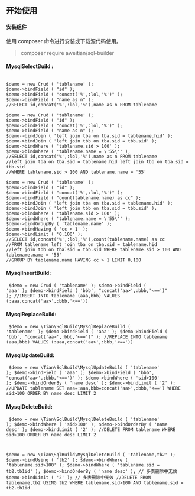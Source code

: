 ## 开始使用

#### 安装组件
使用 composer 命令进行安装或下载源代码使用。
> composer require aweitian/sql-builder
>

#### MysqlSelectBuild :
<pre><code>
$demo = new Crud ( 'tablename' );
$demo->bindField ( "id" );
$demo->bindField ( "concat('%',:lol,'%')" );
$demo->bindField ( "name as n" );
//SELECT id,concat('%',:lol,'%'),name as n FROM tablename

$demo = new Crud ( 'tablename' );
$demo->bindField ( "id" );
$demo->bindField ( "concat('%',:lol,'%')" );
$demo->bindField ( "name as n" );
$demo->bindJoin ( 'left join tba on tba.sid = tablename.hid' );
$demo->bindJoin ( 'left join tbb on tba.sid = tbb.sid' );
$demo->bindWhere ( 'tablename.sid > 100' );
$demo->bindWhere ( 'tablename.name = \'55\'' );
//SELECT id,concat('%',:lol,'%'),name as n FROM tablename 
//left join tba on tba.sid = tablename.hid left join tbb on tba.sid = tbb.sid 
//WHERE tablename.sid > 100 AND tablename.name = '55'

$demo = new Crud ( 'tablename' );
$demo->bindField ( "id" );
$demo->bindField ( "concat('%',:lol,'%')" );
$demo->bindField ( "count(tablename.name) as cc" );
$demo->bindJoin ( 'left join tba on tba.sid = tablename.hid' );
$demo->bindJoin ( 'left join tbb on tba.sid = tbb.sid' );
$demo->bindWhere ( 'tablename.sid > 100' );
$demo->bindWhere ( 'tablename.name = \'55\'' );
$demo->bindGroupBy ( 'tablename.name' );
$demo->bindHaving ( 'cc > 1' );
$demo->bindLimit ( '0,100' );
//SELECT id,concat('%',:lol,'%'),count(tablename.name) as cc 
//FROM tablename left join tba on tba.sid = tablename.hid 
//left join tbb on tba.sid = tbb.sid WHERE tablename.sid > 100 AND tablename.name = '55' 
//GROUP BY tablename.name HAVING cc > 1 LIMIT 0,100
</code></pre>

#### MysqlInsertBuild:
<code><pre>
$demo = new Crud ( 'tablename' );
$demo->bindField ( 'aaa' );
$demo->bindField ( 'bbb', "concat('aa>',:bbb,'<==')" );
//INSERT INTO tablename (aaa,bbb) VALUES (:aaa,concat('aa>',:bbb,'<=='))
</code></pre>

#### MysqlReplaceBuild:
<code><pre>
$demo = new \Tian\SqlBuild\MysqlReplaceBuild ( 'tablename' );
$demo->bindField ( 'aaa' );
$demo->bindField ( 'bbb', "concat('aa>',:bbb,'<==')" );
//REPLACE INTO tablename (aaa,bbb) VALUES (:aaa,concat('aa>',:bbb,'<=='))
</code></pre>

#### MysqlUpdateBuild:
<code><pre>
$demo = new \Tian\SqlBuild\MysqlUpdateBuild ( 'tablename' );
$demo->bindField ( 'aaa' );
$demo->bindField ( 'bbb', "concat('aa>',:bbb,'<==')" );
$demo->bindWhere ( 'sid>100' );
$demo->bindOrderBy ( 'name desc' );
$demo->bindLimit ( '2' );
//UPDATE tablename SET aaa=:aaa,bbb=concat('aa>',:bbb,'<==') WHERE sid>100 ORDER BY name desc LIMIT 2
</code></pre>

#### MysqlDeleteBuild:
<code><pre>
$demo = new \Tian\SqlBuild\MysqlDeleteBuild ( 'tablename' );
$demo->bindWhere ( 'sid>100' );
$demo->bindOrderBy ( 'name desc' );
$demo->bindLimit ( '2' );
//DELETE FROM tablename WHERE sid>100 ORDER BY name desc LIMIT 2

$demo = new \Tian\SqlBuild\MysqlDeleteBuild ( 'tablename,tb2' );
$demo->bindUsing ( 'tb2' );
$demo->bindWhere ( 'tablename.sid>100' );
$demo->bindWhere ( 'tablename.sid = tb2.tb1id' );
$demo->bindOrderBy ( 'name desc' ); // 多表删除中无效
$demo->bindLimit ( '2' ); // 多表删除中无效
//DELETE FROM tablename,tb2 USING tb2 WHERE tablename.sid>100 AND tablename.sid = tb2.tb1id
</code></pre>